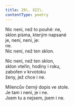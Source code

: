 ```yaml
---
title: 29\. XII\.
contentType: poetry
---
```


<section>

Nic není, než to pouhé: ne,  
sklon písma, kterým napsané  
je, není, není, je:  
ne.  
Nic není, než ten sklon.

Nic není, než ten sklon,  
sklon vteřin, hodiny i roku,  
zabořen v krvotoku  
ženy, jež chce i ne.

Milencův černý dopis ve stole.  
Je tam i není, je i ne.  
Jsem tu a nejsem, jsem i ne.

</section>
